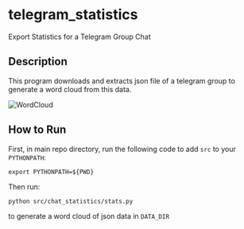 # telegram_statistics
Export Statistics for a Telegram Group Chat

## Description
This program downloads and extracts json file of a telegram group to generate a word cloud from this data.

![WordCloud](telegram_statistics/src/data/wordcloud.png)

## How to Run
First, in main repo directory, run the following code to add `src` to your `PYTHONPATH`:
```
export PYTHONPATH=${PWD}
```

Then run:
```
python src/chat_statistics/stats.py
```
to generate a word cloud of json data in `DATA_DIR`